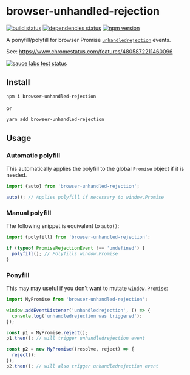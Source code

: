 # browser-unhandled-rejection

[![build status][build-badge]][build-href]
[![dependencies status][deps-badge]][deps-href]
[![npm version][npm-badge]][npm-href]

A ponyfill/polyfill for browser Promise [`unhandledrejection`](https://developer.mozilla.org/en-US/docs/Web/Events/unhandledrejection) events.

See: https://www.chromestatus.com/features/4805872211460096

[![sauce labs test status][sauce-badge]][sauce-href]

## Install

```bash
npm i browser-unhandled-rejection
```
or
```bash
yarn add browser-unhandled-rejection
```

## Usage
### Automatic polyfill
This automatically applies the polyfill to the global `Promise` object if it is needed.
```js
import {auto} from 'browser-unhandled-rejection';

auto(); // Applies polyfill if necessary to window.Promise
```

### Manual polyfill
The following snippet is equivalent to `auto()`:
```js
import {polyfill} from 'browser-unhandled-rejection';

if (typeof PromiseRejectionEvent !== 'undefined') {
  polyfill(); // Polyfills window.Promise
}
```

### Ponyfill
This may may useful if you don't want to mutate `window.Promise`:
```js
import MyPromise from 'browser-unhandled-rejection';

window.addEventListener('unhandledrejection', () => {
  console.log('unhandledrejection was triggered');
});

const p1 = MyPromise.reject();
p1.then(); // will trigger unhandledrejection event

const p2 = new MyPromise((resolve, reject) => {
  reject();
});
p2.then(); // will also trigger unhandledrejection event
```

[npm-badge]: https://badge.fury.io/js/browser-unhandled-rejection.svg
[npm-href]: https://www.npmjs.com/package/browser-unhandled-rejection
[build-badge]: https://travis-ci.org/rtsao/browser-unhandled-rejection.svg?branch=master
[build-href]: https://travis-ci.org/rtsao/browser-unhandled-rejection
[deps-badge]: https://img.shields.io/badge/dependencies-none-brightgreen.svg
[deps-href]: https://david-dm.org/rtsao/browser-unhandled-rejection
[sauce-badge]: https://saucelabs.com/browser-matrix/browser-unhandled-rejection.svg
[sauce-href]: https://saucelabs.com/u/browser-unhandled-rejection
